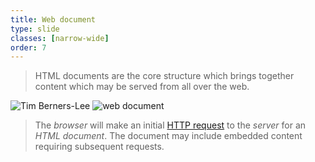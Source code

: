 ```yaml
---
title: Web document
type: slide
classes: [narrow-wide]
order: 7
---
```


> HTML documents are the core structure which brings together content which may be served from all over the web.

![Tim Berners-Lee](./images/sir-tim-berners-lee.jpg)
![web document](./images/fetching_a_page.png)

> The *browser* will make an initial [HTTP request](https://developer.mozilla.org/en-US/docs/Web/HTTP/Overview) to the *server* for an *HTML document*.
> The document may include embedded content requiring subsequent requests.

